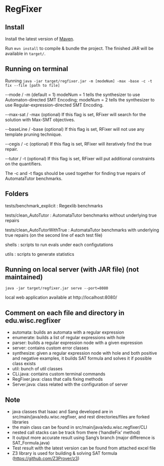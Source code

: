 # RegFixer

## Install

Install the latest version of [Maven](https://maven.apache.org/).

Run `mvn install` to compile & bundle the project. The finished JAR will be available in `target/`.

## Running on terminal

Running `java -jar target/regfixer.jar -m [modeNum] -max -base -c -t fix --file [path to file]`

--mode / -m (default = 1) modeNum = 1 tells the synthesizer to use Automaton-directed SMT Encoding; modeNum = 2 tells the synthesizer to use Regular-expression-directed SMT Encoding.

--max-sat / -max (optional) If this flag is set, RFixer will search for the solution with Max-SMT objectives.

--baseLine / -base (optional) If this flag is set, RFixer will not use any template pruning technique.

--cegis / -c (optional) If this flag is set, RFixer will iteratively find the true repair.

--tutor / -t (optional) If this flag is set, RFixer will put additional constraints on the quantifiers.

The -c and -t flags should be used together for finding true repairs of AutomataTutor benchmarks.

## Folders

tests/benchmark_explicit : Regexlib benchmarks

tests/clean_AutoTutor : AutomataTutor benchmarks without underlying true repairs

tests/clean_AutoTutorWithTrue : AutomataTutor benchmarks with underlying true repairs (on the second line of each test file)

shells : scripts to run evals under each configutations

utils : scripts to generate statistics

## Running on local server (with JAR file) (not maintained)

`java -jar target/regfixer.jar serve --port=8080`

local web application available at http://localhost:8080/

## Comment on each file and directory in edu.wisc.regfixer

- automata: builds an automata with a regular expression
- enumerate: builds a list of regular expressions with hole
- parser: builds a regular expression node with a given expression
- server: contains custom error classes
- synthesize: given a regular expression node with hole and both positive and negative examples, it builds SAT formula and solves it if possible class exists
- util: bunch of util classes
- CLi.java: contains custom terminal commands
- RegFixer.java: class that calls fixing methods
- Server.java: class related with the configuration of server

## Note
- java classes that Isaac and Sang developed are in src/main/java/edu.wisc.regfixer, and rest directories/files are forked libraries
- the main class can be found in src/main/java/edu.wisc.regfixer/CLI
- nested call stacks can be track from there (‘handleFix’ method)
- It output more accurate result using Sang’s branch (major difference is SAT_Formula.java)
- Test result with the latest version can be found from attached excel file
- Z3 library is used for building & solving SAT formula (https://github.com/Z3Prover/z3)
